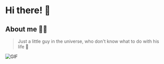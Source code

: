 # Hi there! 👋

## About me 🧑‍💻
> Just a little guy in the universe, who don't know what to do with his life 🤣

![GIF](https://media4.giphy.com/media/v1.Y2lkPTc5MGI3NjExdHp5NDAyemNiYTIyOGdiYmp2dTBzdTJ0cXk3NXAza3ZocWN3aHM1ciZlcD12MV9pbnRlcm5hbF9naWZfYnlfaWQmY3Q9Zw/aiE3JQU3vLqTK/giphy.gif)



